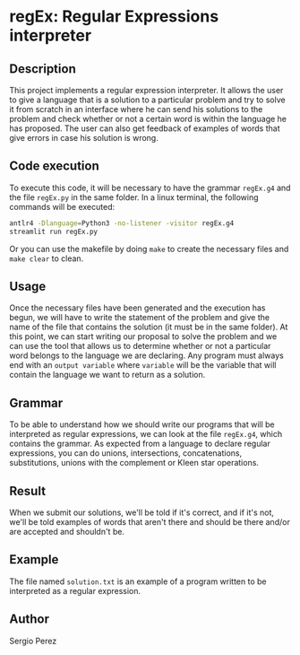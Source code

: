 # regEx: Regular Expressions interpreter

## Description

This project implements a regular expression interpreter. It allows the user to give a language that is a solution to a particular problem and try to solve it from scratch in an interface where he can send his solutions to the problem and check whether or not a certain word is within the language he has proposed. The user can also get feedback of examples of words that give errors in case his solution is wrong.

## Code execution

To execute this code, it will be necessary to have the grammar `regEx.g4` and the file `regEx.py` in the same folder. In a linux terminal, the following commands will be executed:

```bash
antlr4 -Dlanguage=Python3 -no-listener -visitor regEx.g4
streamlit run regEx.py
```
Or you can use the makefile by doing `make` to create the necessary files and `make clear` to clean.

## Usage

Once the necessary files have been generated and the execution has begun, we will have to write the statement of the problem and give the name of the file that contains the solution (it must be in the same folder). At this point, we can start writing our proposal to solve the problem and we can use the tool that allows us to determine whether or not a particular word belongs to the language we are declaring.
Any program must always end with an `output variable` where `variable` will be the variable that will contain the language we want to return as a solution.

## Grammar

To be able to understand how we should write our programs that will be interpreted as regular expressions, we can look at the file `regEx.g4`, which contains the grammar. As expected from a language to declare regular expressions, you can do unions, intersections, concatenations, substitutions, unions with the complement or Kleen star operations.

## Result

When we submit our solutions, we'll be told if it's correct, and if it's not, we'll be told examples of words that aren't there and should be there and/or are accepted and shouldn't be.

## Example

The file named `solution.txt` is an example of a program written to be interpreted as a regular expression.

## Author

Sergio Perez

